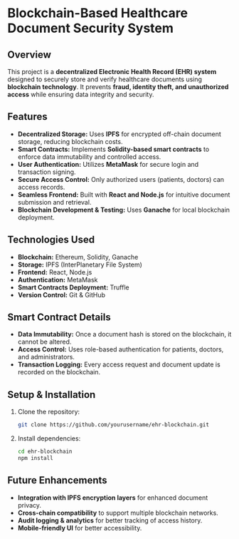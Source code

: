 # Blockchain-Based Healthcare Document Security System

## Overview
This project is a **decentralized Electronic Health Record (EHR) system** designed to securely store and verify healthcare documents using **blockchain technology**. It prevents **fraud, identity theft, and unauthorized access** while ensuring data integrity and security.

## Features
- **Decentralized Storage:** Uses **IPFS** for encrypted off-chain document storage, reducing blockchain costs.
- **Smart Contracts:** Implements **Solidity-based smart contracts** to enforce data immutability and controlled access.
- **User Authentication:** Utilizes **MetaMask** for secure login and transaction signing.
- **Secure Access Control:** Only authorized users (patients, doctors) can access records.
- **Seamless Frontend:** Built with **React and Node.js** for intuitive document submission and retrieval.
- **Blockchain Development & Testing:** Uses **Ganache** for local blockchain deployment.

## Technologies Used
- **Blockchain:** Ethereum, Solidity, Ganache
- **Storage:** IPFS (InterPlanetary File System)
- **Frontend:** React, Node.js
- **Authentication:** MetaMask
- **Smart Contracts Deployment:** Truffle
- **Version Control:** Git & GitHub

## Smart Contract Details
- **Data Immutability:** Once a document hash is stored on the blockchain, it cannot be altered.
- **Access Control:** Uses role-based authentication for patients, doctors, and administrators.
- **Transaction Logging:** Every access request and document update is recorded on the blockchain.

## Setup & Installation
1. Clone the repository:
   ```sh
   git clone https://github.com/yourusername/ehr-blockchain.git
   ```
2. Install dependencies:
   ```sh
   cd ehr-blockchain
   npm install
## Future Enhancements
- **Integration with IPFS encryption layers** for enhanced document privacy.
- **Cross-chain compatibility** to support multiple blockchain networks.
- **Audit logging & analytics** for better tracking of access history.
- **Mobile-friendly UI** for better accessibility.
